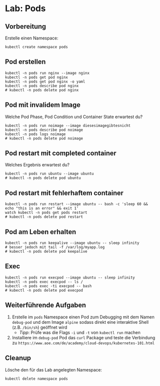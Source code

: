 # Lab: Pods

## Vorbereitung

Erstelle einen Namespace:

```shell
kubectl create namespace pods
```

## Pod erstellen

```shell
kubectl -n pods run nginx --image nginx
kubectl -n pods get pod nginx
kubectl -n pods get pod nginx -o yaml
kubectl -n pods describe pod nginx
# kubectl -n pods delete pod nginx
```

## Pod mit invalidem Image
Welche Pod Phase, Pod Condition und Container State erwartest du? 

```shell
kubectl -n pods run noimage --image diesesimagegibtesnicht
kubectl -n pods describe pod noimage
kubectl -n pods logs noimage
# kubectl -n pods delete pod noimage
```

## Pod restart mit completed container
Welches Ergebnis erwartest du? 

```shell
kubectl -n pods run ubuntu --image ubuntu
# kubectl -n pods delete pod ubuntu
```

## Pod restart mit fehlerhaftem container

```shell
kubectl -n pods run restart --image ubuntu -- bash -c 'sleep 60 && echo "this is an error" && exit 1'
watch kubectl -n pods get pods restart
# kubectl -n pods delete pod restart
```

## Pod am Leben erhalten

```shell
kubectl -n pods run keepalive --image ubuntu -- sleep infinity
# besser jedoch mit tail -f /var/log/myapp.log
# kubectl -n pods delete pod keepalive
```

## Exec

```shell
kubectl -n pods run execpod --image ubuntu -- sleep infinity
kubectl -n pods exec execpod -- ls /
kubectl -n pods exec -ti execpod -- bash
# kubectl -n pods delete pod execpod
```

## Weiterführende Aufgaben

1. Erstelle im `pods` Namespace einen Pod zum Debugging mit dem Namen `debug-pod` und dem Image `alpine` sodass direkt eine interaktive Shell (z.B. `/bin/sh`) geöffnet wird
    - *Tipp*: Prüfe was die Flags `-i` und `-t` von `kubectl run` machen
2. Installiere im `debug-pod` Pod das `curl` Package und teste die Verbindung zu `https://www.aoe.com/de/academy/cloud-devops/kubernetes-101.html`

## Cleanup

Lösche den für das Lab angelegten Namespace:

```shell
kubectl delete namespace pods
```
